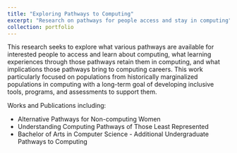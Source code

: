 ```yaml
---
title: "Exploring Pathways to Computing"
excerpt: "Research on pathways for people access and stay in computing"
collection: portfolio
---
```

This research seeks to explore what various pathways are available for interested people to access and learn about computing, what learning experiences through those pathways retain them in computing, and what implications those pathways bring to computing careers. This work particularly focused on populations from historically marginalized populations in computing with a long-term goal of developing inclusive tools, programs, and assessments to support them. 

Works and Publications including:
* Alternative Pathways for Non-computing Women
* Understanding Computing Pathways of Those Least Represented
* Bachelor of Arts in Computer Science - Additional Undergraduate Pathways to Computing 
